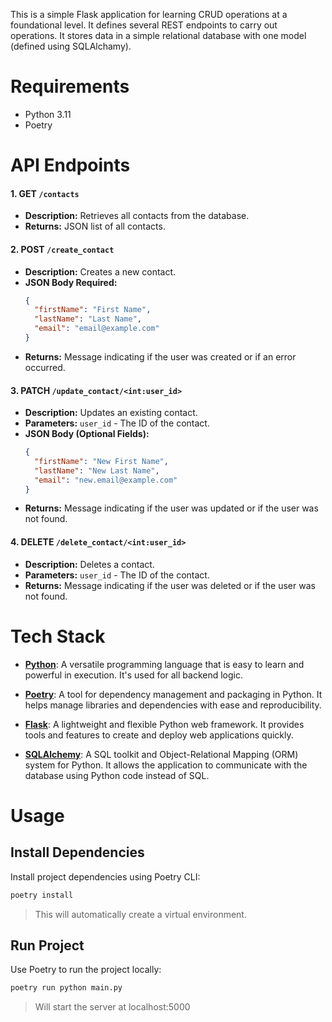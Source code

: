 This is a simple Flask application for learning CRUD operations at a foundational level. 
It defines several REST endpoints to carry out operations. 
It stores data in a simple relational database with one model (defined using SQLAlchamy). 

# **Requirements**
- Python 3.11
- Poetry

# **API Endpoints**

#### 1. GET `/contacts`
- **Description:** Retrieves all contacts from the database.
- **Returns:** JSON list of all contacts.

#### 2. POST `/create_contact`
- **Description:** Creates a new contact.
- **JSON Body Required:** 
  ```json
  {
    "firstName": "First Name",
    "lastName": "Last Name",
    "email": "email@example.com"
  }
  ```
- **Returns:** Message indicating if the user was created or if an error occurred.

#### 3. PATCH `/update_contact/<int:user_id>`
- **Description:** Updates an existing contact.
- **Parameters:** `user_id` - The ID of the contact.
- **JSON Body (Optional Fields):**
  ```json
  {
    "firstName": "New First Name",
    "lastName": "New Last Name",
    "email": "new.email@example.com"
  }
  ```
- **Returns:** Message indicating if the user was updated or if the user was not found.

#### 4. DELETE `/delete_contact/<int:user_id>`
- **Description:** Deletes a contact.
- **Parameters:** `user_id` - The ID of the contact.
- **Returns:** Message indicating if the user was deleted or if the user was not found.

# **Tech Stack**


- **[Python](https://www.python.org/)**: A versatile programming language that is easy to learn and powerful in execution. It's used for all backend logic.

- **[Poetry](https://python-poetry.org/)**: A tool for dependency management and packaging in Python. It helps manage libraries and dependencies with ease and reproducibility.

- **[Flask](https://flask.palletsprojects.com/)**: A lightweight and flexible Python web framework. It provides tools and features to create and deploy web applications quickly.

- **[SQLAlchemy](https://www.sqlalchemy.org/)**: A SQL toolkit and Object-Relational Mapping (ORM) system for Python. It allows the application to communicate with the database using Python code instead of SQL.

# **Usage**

## **Install Dependencies**
Install project dependencies using Poetry CLI:

```sh
poetry install
```

> This will automatically create a virtual environment. 

## **Run Project**
Use Poetry to run the project locally:

```sh
poetry run python main.py
```

> Will start the server at localhost:5000